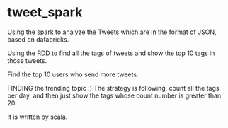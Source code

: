 # tweet_spark

Using the spark to analyze the Tweets which are in the format of JSON, based on databricks.  

Using the RDD to find all the tags of tweets and show the top 10 tags in those tweets.  

Find the top 10 users who send more tweets.  

FINDING the trending topic :) The strategy is following, count all the tags per day, and then just show the tags whose count number is greater than 20.  

It is written by scala.
